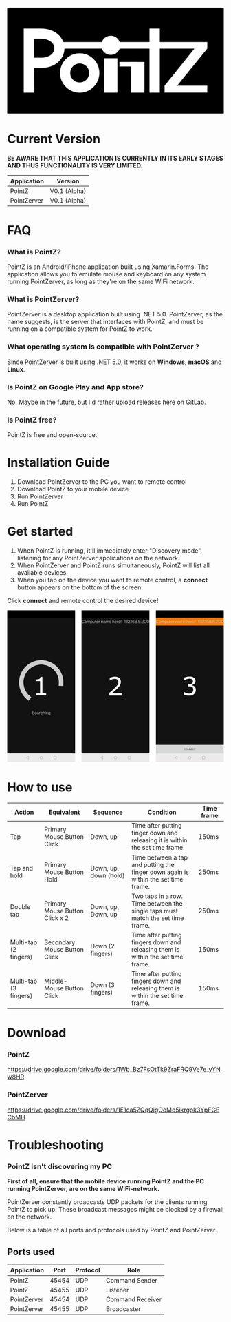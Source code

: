 ![](Graphic/Logo/pz_banner.png)

# Current Version

**BE AWARE THAT THIS APPLICATION IS CURRENTLY IN ITS EARLY STAGES AND THUS FUNCTIONALITY IS VERY LIMITED.**

| Application | Version      |
| ----------- | ------------ |
| PointZ      | V0.1 (Alpha) |
| PointZerver | V0.1 (Alpha) |

# FAQ

### What is PointZ?

PointZ is an Android/iPhone application built using Xamarin.Forms. The application allows you to emulate mouse and keyboard on any system running PointZerver, as long as they're on the same WiFi network. 

### What is PointZerver?

PointZerver is a desktop application built using .NET 5.0. PointZerver, as the name suggests, is the server that interfaces with PointZ, and must be running on a compatible system for PointZ to work.

### What operating system is compatible with PointZerver ?

Since PointZerver is built using .NET 5.0, it works on **Windows**, **macOS** and **Linux**.

### Is PointZ on Google Play and App store?

No. Maybe in the future, but I'd rather upload releases here on GitLab.

### Is  PointZ free?

PointZ is free and open-source.

# Installation Guide

1. Download PointZerver to the PC you want to remote control
2. Download PointZ to your mobile device
3. Run PointZerver
4. Run PointZ

# Get started

1. When PointZ is running, it'll immediately enter "Discovery mode", listening for any PointZerver applications on the network. 
2. When PointZerver and PointZ runs simultaneously, PointZ will list all available devices.
3. When you tap on the device you want to remote control, a **connect** button appears on the bottom of the screen.

Click **connect** and remote control the desired device!

![](Graphic/Guide/PointZ/Full.png)

# How to use

| Action                | Equivalent                     | Sequence              | Condition                                                    | Time frame |
| --------------------- | ------------------------------ | --------------------- | ------------------------------------------------------------ | ---------- |
| Tap                   | Primary Mouse Button Click     | Down, up              | Time after putting finger down and releasing it is within the set time frame. | 150ms      |
| Tap and hold          | Primary Mouse Button Hold      | Down, up, down (hold) | Time between a tap and putting the finger down again is within the set time frame. | 250ms      |
| Double tap            | Primary Mouse Button Click x 2 | Down, up, Down, up    | Two taps in a row. Time between the single taps must match the set time frame. | 250ms      |
| Multi-tap (2 fingers) | Secondary Mouse Button Click   | Down (2 fingers)      | Time after putting fingers down and releasing them is within the set time frame. | 150ms      |
| Multi-tap (3 fingers) | Middle-Mouse Button Click      | Down (3 fingers)      | Time after putting fingers down and releasing them is within the set time frame. | 150ms      |

# Download

### PointZ

https://drive.google.com/drive/folders/1Wb_Bz7FsOtTk9ZraFRQ9Ve7e_yYNw8HR

### PointZerver

https://drive.google.com/drive/folders/1E1ca5ZQqQigOoMo5ikrgok3YpFGECbMH

# Troubleshooting

### PointZ isn't discovering my PC

**First of all, ensure that the mobile device running PointZ and the PC running PointZerver, are on the same WiFi-network.**

PointZerver constantly broadcasts UDP packets for the clients running PointZ to pick up. These broadcast messages might be blocked by a firewall on the network.

Below is a table of all ports and protocols used by PointZ and PointZerver.

## Ports used

| Application | Port     | Protocol | Role             |
| ----------- | ----- | -------- | ---------------- |
| PointZ      | 45454 | UDP      | Command Sender   |
| PointZ      | 45455 | UDP      | Listener         |
| PointZerver | 45454 | UDP      | Command Receiver |
| PointZerver | 45455 | UDP      | Broadcaster      |


